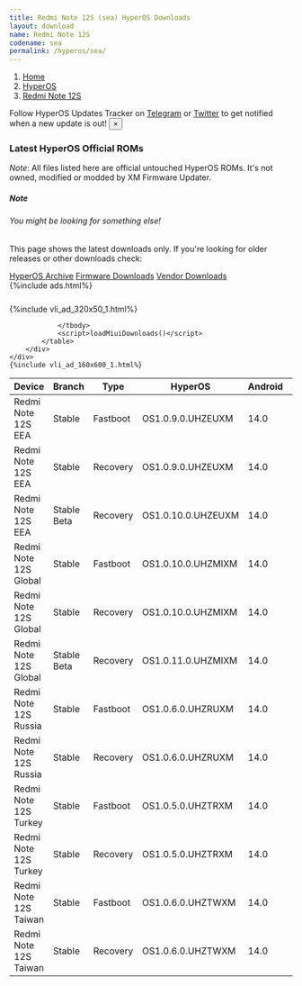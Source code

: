 ```yaml
---
title: Redmi Note 12S (sea) HyperOS Downloads
layout: download
name: Redmi Note 12S
codename: sea
permalink: /hyperos/sea/
---
```

<nav aria-label="breadcrumb">
    <ol class="breadcrumb">
        <li class="breadcrumb-item"><a href="/">Home</a></li>
        <li class="breadcrumb-item"><a href="/hyperos/">HyperOS</a></li>
        <li class="breadcrumb-item active" aria-current="page"><a href="/hyperos/sea/">Redmi Note 12S</a></li>
    </ol>
</nav>
<div class="alert alert-primary alert-dismissible fade show" role="alert">
    Follow HyperOS Updates Tracker on <a href="https://t.me/MIUIUpdatesTracker" class="alert-link">Telegram</a>
     or <a href="https://twitter.com/MiFwUpdater" class="alert-link">Twitter</a> to get notified when a new update is out!
    <button type="button" class="close" data-dismiss="alert" aria-label="Close">
        <span aria-hidden="true">&times;</span>
    </button>
</div>

### Latest HyperOS Official ROMs
*Note*: All files listed here are official untouched HyperOS ROMs. It's not owned, modified or modded by XM Firmware Updater.
<div class="card">
  <div class="card-body">
    <h5 class="card-title">Note</h5>
    <h6 class="card-subtitle mb-2 text-muted">You might be looking for something else!</h6>
    <p class="card-text">This page shows the latest downloads only.
     If you're looking for older releases or other downloads check:</p>
    <a href="/archive/hyperos/sea/" class="card-link">HyperOS Archive</a>
    <a href="/firmware/sea/" class="card-link">Firmware Downloads</a>
    <a href="/vendor/sea/" class="card-link">Vendor Downloads</a>
  </div>
</div>
{%include ads.html%}
<div class="row justify-content-center">
    <div class="col-10">
        <div class="table-responsive-md" style="margin-top: 25px;">
            {%include vli_ad_320x50_1.html%}
            <table id="miui" class="display dt-responsive nowrap compact table table-striped table-hover table-sm">
                <thead class="thead-dark">
                    <tr>
                        <th data-ref="device">Device</th>
                        <th data-ref="branch">Branch</th>
                        <th data-ref="type">Type</th>
                        <th data-ref="miui">HyperOS</th>
                        <th data-ref="android">Android</th>
                        <th data-ref="size">Size</th>
                        <th data-ref="size">Date</th>
                        <th data-ref="link">Link</th>
                    </tr>
                </thead>
                <tbody>
                <tr><td>Redmi Note 12S EEA</td><td>Stable</td><td>Fastboot</td><td>OS1.0.9.0.UHZEUXM</td><td>14.0</td><td>6.4 GB</td><td>2024-09-12</td><td><a href="/hyperos/sea/stable/OS1.0.9.0.UHZEUXM/">Download</a></td></tr>
<tr><td>Redmi Note 12S EEA</td><td>Stable</td><td>Recovery</td><td>OS1.0.9.0.UHZEUXM</td><td>14.0</td><td>4.3 GB</td><td>2024-09-25</td><td><a href="/hyperos/sea/stable/OS1.0.9.0.UHZEUXM/">Download</a></td></tr>
<tr><td>Redmi Note 12S EEA</td><td>Stable Beta</td><td>Recovery</td><td>OS1.0.10.0.UHZEUXM</td><td>14.0</td><td>4.3 GB</td><td>2024-10-22</td><td><a href="/hyperos/sea/stable beta/OS1.0.10.0.UHZEUXM/">Download</a></td></tr>
<tr><td>Redmi Note 12S Global</td><td>Stable</td><td>Fastboot</td><td>OS1.0.10.0.UHZMIXM</td><td>14.0</td><td>6.9 GB</td><td>2024-09-04</td><td><a href="/hyperos/sea/stable/OS1.0.10.0.UHZMIXM/">Download</a></td></tr>
<tr><td>Redmi Note 12S Global</td><td>Stable</td><td>Recovery</td><td>OS1.0.10.0.UHZMIXM</td><td>14.0</td><td>4.3 GB</td><td>2024-09-20</td><td><a href="/hyperos/sea/stable/OS1.0.10.0.UHZMIXM/">Download</a></td></tr>
<tr><td>Redmi Note 12S Global</td><td>Stable Beta</td><td>Recovery</td><td>OS1.0.11.0.UHZMIXM</td><td>14.0</td><td>4.3 GB</td><td>2024-10-22</td><td><a href="/hyperos/sea/stable beta/OS1.0.11.0.UHZMIXM/">Download</a></td></tr>
<tr><td>Redmi Note 12S Russia</td><td>Stable</td><td>Fastboot</td><td>OS1.0.6.0.UHZRUXM</td><td>14.0</td><td>6.7 GB</td><td>2024-09-05</td><td><a href="/hyperos/sea/stable/OS1.0.6.0.UHZRUXM/">Download</a></td></tr>
<tr><td>Redmi Note 12S Russia</td><td>Stable</td><td>Recovery</td><td>OS1.0.6.0.UHZRUXM</td><td>14.0</td><td>4.3 GB</td><td>2024-09-20</td><td><a href="/hyperos/sea/stable/OS1.0.6.0.UHZRUXM/">Download</a></td></tr>
<tr><td>Redmi Note 12S Turkey</td><td>Stable</td><td>Fastboot</td><td>OS1.0.5.0.UHZTRXM</td><td>14.0</td><td>5.9 GB</td><td>2024-09-12</td><td><a href="/hyperos/sea/stable/OS1.0.5.0.UHZTRXM/">Download</a></td></tr>
<tr><td>Redmi Note 12S Turkey</td><td>Stable</td><td>Recovery</td><td>OS1.0.5.0.UHZTRXM</td><td>14.0</td><td>4.3 GB</td><td>2024-09-26</td><td><a href="/hyperos/sea/stable/OS1.0.5.0.UHZTRXM/">Download</a></td></tr>
<tr><td>Redmi Note 12S Taiwan</td><td>Stable</td><td>Fastboot</td><td>OS1.0.6.0.UHZTWXM</td><td>14.0</td><td>5.7 GB</td><td>2024-09-12</td><td><a href="/hyperos/sea/stable/OS1.0.6.0.UHZTWXM/">Download</a></td></tr>
<tr><td>Redmi Note 12S Taiwan</td><td>Stable</td><td>Recovery</td><td>OS1.0.6.0.UHZTWXM</td><td>14.0</td><td>4.2 GB</td><td>2024-09-26</td><td><a href="/hyperos/sea/stable/OS1.0.6.0.UHZTWXM/">Download</a></td></tr>

                </tbody>
                <script>loadMiuiDownloads()</script>
            </table>
        </div>
    </div>
    {%include vli_ad_160x600_1.html%}
</div>
